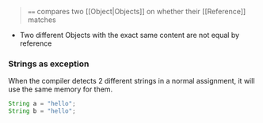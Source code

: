 > `==` compares two [[Object|Objects]] on whether their [[Reference]] matches

- Two different Objects with the exact same content are not equal by reference

### Strings as exception
When the compiler detects 2 different strings in a normal assignment, it will use the same memory for them.

```java
String a = "hello";
String b = "hello";
```